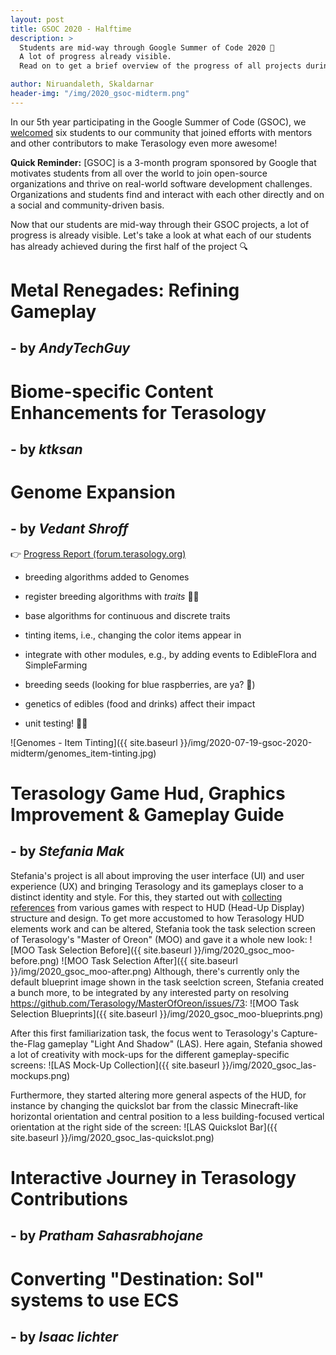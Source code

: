 ```yaml
---
layout: post
title: GSOC 2020 - Halftime
description: >
  Students are mid-way through Google Summer of Code 2020 🎉 
  A lot of progress already visible.
  Read on to get a brief overview of the progress of all projects during the first half.

author: Niruandaleth, Skaldarnar
header-img: "/img/2020_gsoc-midterm.png"
---
```


In our 5th year participating in the Google Summer of Code (GSOC), we [welcomed](https://terasology.org/2020/05/30/gsoc-2020-students.html) six students to our community that joined efforts with mentors and other contributors to make Terasology even more awesome!

**Quick Reminder:** [GSOC] is a 3-month program sponsored by Google that motivates students from all over the world to join open-source organizations and thrive on real-world software development challenges.
Organizations and students find and interact with each other directly and on a social and community-driven basis.

Now that our students are mid-way through their GSOC projects, a lot of progress is already visible.
Let's take a look at what each of our students has already achieved during the first half of the project 🔍

# Metal Renegades: Refining Gameplay
## - by _AndyTechGuy_


# Biome-specific Content Enhancements for Terasology
## - by _ktksan_


# Genome Expansion
## - by _Vedant Shroff_

👉 [Progress Report (forum.terasology.org)](https://forum.terasology.org/threads/genome-expansion-project-weekly-updates.2323/)

- breeding algorithms added to Genomes
- register breeding algorithms with _traits_ 👨‍🔬
- base algorithms for continuous and discrete traits
- tinting items, i.e., changing the color items appear in
- integrate with other modules, e.g., by adding events to EdibleFlora and SimpleFarming
- breeding seeds (looking for blue raspberries, are ya? 🍓)
- genetics of edibles (food and drinks) affect their impact

- unit testing! 🕵️‍♂️

![Genomes - Item Tinting]({{ site.baseurl }}/img/2020-07-19-gsoc-2020-midterm/genomes_item-tinting.jpg)


# Terasology Game Hud, Graphics Improvement & Gameplay Guide
## - by _Stefania Mak_

Stefania's project is all about improving the user interface (UI) and user experience (UX) and bringing Terasology and its gameplays closer to a distinct identity and style. For this, they started out with [collecting references](https://docs.google.com/document/d/1bsLSXFFPDvMwemMR3ZqTxqqf0Nk73v28DbdmhpuuS_I/edit?usp=sharing) from various games with respect to HUD (Head-Up Display) structure and design.
To get more accustomed to how Terasology HUD elements work and can be altered, Stefania took the task selection screen of Terasology's "Master of Oreon" (MOO) and gave it a whole new look:
![MOO Task Selection Before]({{ site.baseurl }}/img/2020_gsoc_moo-before.png)
![MOO Task Selection After]({{ site.baseurl }}/img/2020_gsoc_moo-after.png)
Although, there's currently only the default blueprint image shown in the task seelction screen, Stefania created a bunch more, to be integrated by any interested party on resolving https://github.com/Terasology/MasterOfOreon/issues/73:
![MOO Task Selection Blueprints]({{ site.baseurl }}/img/2020_gsoc_moo-blueprints.png)

After this first familiarization task, the focus went to Terasology's Capture-the-Flag gameplay "Light And Shadow" (LAS).
Here again, Stefania showed a lot of creativity with mock-ups for the different gameplay-specific screens:
![LAS Mock-Up Collection]({{ site.baseurl }}/img/2020_gsoc_las-mockups.png)

Furthermore, they started altering more general aspects of the HUD, for instance by changing the quickslot bar from the classic Minecraft-like horizontal orientation and central position to a less building-focused vertical orientation at the right side of the screen:
![LAS Quickslot Bar]({{ site.baseurl }}/img/2020_gsoc_las-quickslot.png)


# Interactive Journey in Terasology Contributions
## - by _Pratham Sahasrabhojane_


# Converting "Destination: Sol" systems to use ECS
## - by _Isaac lichter_
